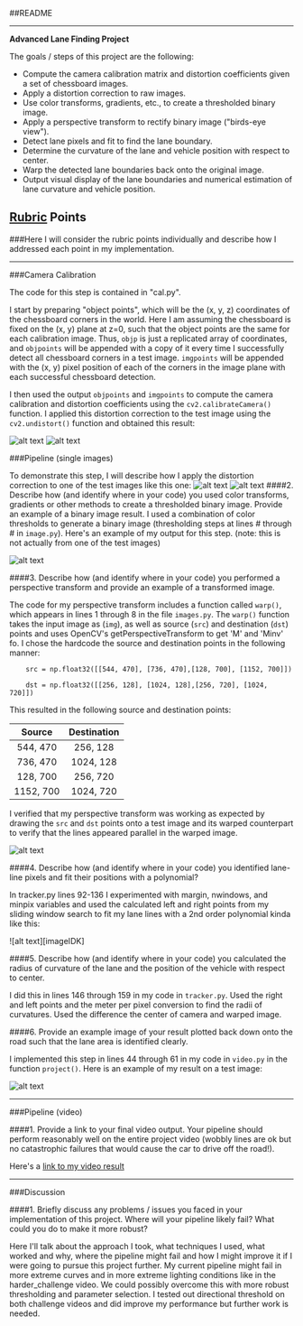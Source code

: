 ##README

---
**Advanced Lane Finding Project**

The goals / steps of this project are the following:

* Compute the camera calibration matrix and distortion coefficients given a set of chessboard images.
* Apply a distortion correction to raw images.
* Use color transforms, gradients, etc., to create a thresholded binary image.
* Apply a perspective transform to rectify binary image ("birds-eye view").
* Detect lane pixels and fit to find the lane boundary.
* Determine the curvature of the lane and vehicle position with respect to center.
* Warp the detected lane boundaries back onto the original image.
* Output visual display of the lane boundaries and numerical estimation of lane curvature and vehicle position.

[//]: # (Image References)

[image1]: ./images/calibration2.jpg "distorted"
[image2]: ./images/undistorted_calibration2.jpg "undistorted"
[image3]: ./images/straight_lines1.jpg "test images"
[image4]: ./images/undistorted_straight_lines1.jpg "undistorted test image"
[image5]: ./images/binary.jpg "Binary Image"
[image6]: ./images/warped.jpg "Warped Image"
[image7]: ./images/projected.jpg "distorted"
[image7]: ./images/fit_lines.jpg "Fitted Lines"
[video1]: ./project_video_done.mp4 "Video"
[video2]: ./challenge_video_done.mp4 "Challenge"

## [Rubric](https://review.udacity.com/#!/rubrics/571/view) Points
###Here I will consider the rubric points individually and describe how I addressed each point in my implementation.  

---
###Camera Calibration

The code for this step is contained in "cal.py".  

I start by preparing "object points", which will be the (x, y, z) coordinates of the chessboard corners in the world. Here I am assuming the chessboard is fixed on the (x, y) plane at z=0, such that the object points are the same for each calibration image.  Thus, `objp` is just a replicated array of coordinates, and `objpoints` will be appended with a copy of it every time I successfully detect all chessboard corners in a test image.  `imgpoints` will be appended with the (x, y) pixel position of each of the corners in the image plane with each successful chessboard detection.  

I then used the output `objpoints` and `imgpoints` to compute the camera calibration and distortion coefficients using the `cv2.calibrateCamera()` function.  I applied this distortion correction to the test image using the `cv2.undistort()` function and obtained this result: 

![alt text][image1]
![alt text][image2]

###Pipeline (single images)

To demonstrate this step, I will describe how I apply the distortion correction to one of the test images like this one:
![alt text][image3]
![alt text][image4]
####2. Describe how (and identify where in your code) you used color transforms, gradients or other methods to create a thresholded binary image.  Provide an example of a binary image result.
I used a combination of color thresholds to generate a binary image (thresholding steps at lines # through # in `image.py`).  Here's an example of my output for this step.  (note: this is not actually from one of the test images)

![alt text][image5]

####3. Describe how (and identify where in your code) you performed a perspective transform and provide an example of a transformed image.

The code for my perspective transform includes a function called `warp()`, which appears in lines 1 through 8 in the file `images.py`.  The `warp()` function takes the input image as (`img`), as well as source (`src`) and destination (`dst`) points and uses OpenCV's getPerspectiveTransform to get 'M' and 'Minv' fo.  I chose the hardcode the source and destination points in the following manner:

```
    src = np.float32([[544, 470], [736, 470],[128, 700], [1152, 700]])

    dst = np.float32([[256, 128], [1024, 128],[256, 720], [1024, 720]])
```
This resulted in the following source and destination points:

| Source        | Destination   | 
|:-------------:|:-------------:| 
| 544, 470      | 256, 128      | 
| 736, 470      | 1024, 128     |
| 128, 700      | 256, 720      |
| 1152, 700     | 1024, 720     |

I verified that my perspective transform was working as expected by drawing the `src` and `dst` points onto a test image and its warped counterpart to verify that the lines appeared parallel in the warped image.

![alt text][image6]

####4. Describe how (and identify where in your code) you identified lane-line pixels and fit their positions with a polynomial?

In tracker.py lines 92-136 I experimented with margin, nwindows, and minpix variables and used the calculated left and right points from my sliding window search to  fit my lane lines with a 2nd order polynomial kinda like this:

![alt text][imageIDK]

####5. Describe how (and identify where in your code) you calculated the radius of curvature of the lane and the position of the vehicle with respect to center.

I did this in lines 146 through 159 in my code in `tracker.py`. Used the right and left points and the meter per pixel conversion to find the radii of curvatures. Used the difference the center of camera and warped image.

####6. Provide an example image of your result plotted back down onto the road such that the lane area is identified clearly.

I implemented this step in lines 44 through 61 in my code in `video.py` in the function `project()`.  Here is an example of my result on a test image:

![alt text][image7]

---

###Pipeline (video)

####1. Provide a link to your final video output.  Your pipeline should perform reasonably well on the entire project video (wobbly lines are ok but no catastrophic failures that would cause the car to drive off the road!).

Here's a [link to my video result](./project_video.mp4)

---

###Discussion

####1. Briefly discuss any problems / issues you faced in your implementation of this project.  Where will your pipeline likely fail?  What could you do to make it more robust?

Here I'll talk about the approach I took, what techniques I used, what worked and why, where the pipeline might fail and how I might improve it if I were going to pursue this project further. My current pipeline might fail in more extreme curves and in more extreme lighting conditions like in the harder_challenge video. We could possibly overcome this with more robust thresholding and parameter selection. I tested out directional threshold on both challenge videos and did improve my performance but further work is needed.

